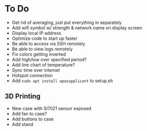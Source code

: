 # To Do
- Get rid of averaging, just put everything in separately
- Add wifi symbol w/ strength & network name on display screen
- Display local IP address
- Optimize code to start up faster
- Be able to access via SSH remotely
- Be able to view logs remotely
- Fix colors getting inverted
- Add high/low over specified period?
- Add line chart of temperature?
- Sync time over internet
- Hotspot connection
- Add `sudo apt install wpasupplicant` to setup.sh

## 3D Printing
- New case with SI7021 sensor exposed
- Add fan to case?
- Add buttons to case
- Add stand